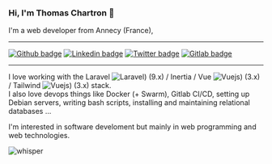### Hi, I'm Thomas Chartron 👋

I'm a web developer from Annecy (France),  
___
[![Github badge](https://img.shields.io/badge/Github-000000?style=flat&logo=github&link=https://github.com/tchartron)](https://github.com/tchartron)
[![Linkedin badge](https://img.shields.io/badge/Linkedin-0274b3?style=flat&logo=linkedin&link=https://www.linkedin.com/in/thomas-chartron-b25718133)](https://www.linkedin.com/in/thomas-chartron-b25718133/)
[![Twitter badge](https://img.shields.io/badge/Twitter-1ca0f1?style=flat&logo=twitter@logoColor=white&link=https://twitter.com/tchartron)](https://twitter.com/tchartron)
[![Gitlab badge](https://img.shields.io/badge/Gitlab-FCA121?style=flat&logo=gitlab&link=https://gitlab.com/tchartron)](https://gitlab.com/tchartron)
___

I love working with the Laravel ![Laravel](https://img.shields.io/badge/laravel-FF2D20?style=flat&logo=laravel&link=https://laravel.com)) (9.x) / Inertia / Vue ![Vuejs](https://img.shields.io/badge/vuejs-4FC08D?style=flat&logo=vuejs&link=https://vuejs.org)) (3.x) / Tailwind ![Vuejs](https://img.shields.io/badge/tailwindcss-06B6D4?style=flat&logo=tailwindcss&link=https://tailwindcss.com/)) (3.x) stack.  
I also love devops things like Docker (+ Swarm), Gitlab CI/CD, setting up Debian servers, writing bash scripts, installing and maintaining relational databases ...  

I'm interested in software develoment but mainly in web programming and web technologies.  

![whisper](https://github.githubassets.com/images/mona-whisper.gif "whisper")
